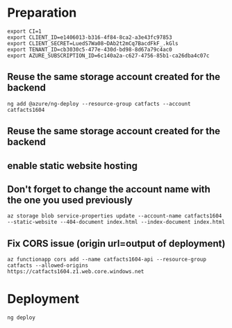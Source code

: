 # Preparation

```shell
export CI=1
export CLIENT_ID=e1406013-b316-4f84-8ca2-a3e43fc97853
export CLIENT_SECRET=LuedS7Wa08~DAb2t2mCq7BacdFkF_.kGls
export TENANT_ID=cb3030c5-477e-430d-bd98-8d67a79c4ac0
export AZURE_SUBSCRIPTION_ID=6c140a2a-c627-4756-85b1-ca26dba4c07c
```

## Reuse the same storage account created for the backend
```shell
ng add @azure/ng-deploy --resource-group catfacts --account catfacts1604
```

## Reuse the same storage account created for the backend
## enable static website hosting
## Don't forget to change the account name with the one you used previously
```shell
az storage blob service-properties update --account-name catfacts1604 --static-website --404-document index.html --index-document index.html
```

## Fix CORS issue (origin url=output of deployment)
```shell
az functionapp cors add --name catfacts1604-api --resource-group catfacts --allowed-origins https://catfacts1604.z1.web.core.windows.net
```

# Deployment
```shell
ng deploy
```
